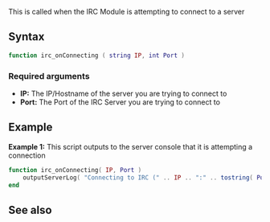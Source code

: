 This is called when the IRC Module is attempting to connect to a server

Syntax
------

``` lua
function irc_onConnecting ( string IP, int Port )
```

### Required arguments

-   **IP:** The IP/Hostname of the server you are trying to connect to
-   **Port:** The Port of the IRC Server you are trying to connect to

Example
-------

**Example 1:** This script outputs to the server console that it is attempting a connection

``` lua
function irc_onConnecting( IP, Port )
    outputServerLog( "Connecting to IRC (" .. IP .. ":" .. tostring( Port ) .. ")" )
end
```

See also
--------
